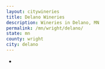 ```yaml
---
layout: citywineries
title: Delano Wineries
description: Wineries in Delano, MN
permalink: /mn/wright/delano/
state: mn
county: wright
city: delano
---
```

-
